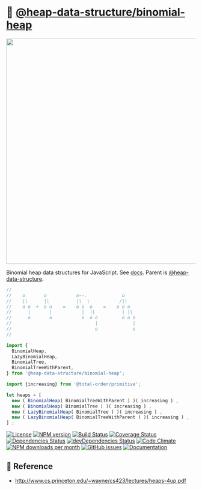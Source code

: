 :cherries:
[@heap-data-structure/binomial-heap](https://heap-data-structure.github.io/binomial-heap)
==
<p align="center">
<img src="https://raw.githubusercontent.com/heap-data-structure/binomial-heap/main/media/sketch.svg" width="600">
</p>

Binomial heap data structures for JavaScript.
See [docs](https://heap-data-structure.github.io/binomial-heap/index.html).
Parent is [@heap-data-structure](https://github.com/heap-data-structure/about).

```js
//
//    o       o           o--.             o
//    |\      |\          |\  \           /|\
//    o o  +  o o    =    o o  o    =    o o o
//      |       |           |  |\          | |\
//      o       o           o  o o         o o o
//                               |             |
//                               o             o
//

import {
  BinomialHeap,
  LazyBinomialHeap,
  BinomialTree,
  BinomialTreeWithParent,
} from '@heap-data-structure/binomial-heap';

import {increasing} from '@total-order/primitive';

let heaps = [
  new ( BinomialHeap( BinomialTreeWithParent ) )( increasing ) ,
  new ( BinomialHeap( BinomialTree ) )( increasing ) ,
  new ( LazyBinomialHeap( BinomialTree ) )( increasing ) ,
  new ( LazyBinomialHeap( BinomialTreeWithParent ) )( increasing ) ,
] ;
```

[![License](https://img.shields.io/github/license/heap-data-structure/binomial-heap.svg?style=flat)](https://raw.githubusercontent.com/heap-data-structure/binomial-heap/main/LICENSE)
[![NPM version](https://img.shields.io/npm/v/@heap-data-structure/binomial-heap.svg?style=flat)](https://www.npmjs.org/package/@heap-data-structure/binomial-heap)
[![Build Status](https://img.shields.io/travis/heap-data-structure/binomial-heap.svg?style=flat)](https://travis-ci.com/heap-data-structure/binomial-heap)
[![Coverage Status](https://img.shields.io/coveralls/heap-data-structure/binomial-heap.svg?style=flat)](https://coveralls.io/r/heap-data-structure/binomial-heap)
[![Dependencies Status](https://img.shields.io/david/heap-data-structure/binomial-heap.svg?style=flat)](https://david-dm.org/heap-data-structure/binomial-heap#info=dependencies)
[![devDependencies Status](https://img.shields.io/david/dev/heap-data-structure/binomial-heap.svg?style=flat)](https://david-dm.org/heap-data-structure/binomial-heap#info=devDependencies)
[![Code Climate](https://img.shields.io/codeclimate/github/heap-data-structure/binomial-heap.svg?style=flat)](https://codeclimate.com/github/heap-data-structure/binomial-heap)
[![NPM downloads per month](https://img.shields.io/npm/dm/@heap-data-structure/binomial-heap.svg?style=flat)](https://www.npmjs.org/package/@heap-data-structure/binomial-heap)
[![GitHub issues](https://img.shields.io/github/issues/heap-data-structure/binomial-heap.svg?style=flat)](https://github.com/heap-data-structure/binomial-heap/issues)
[![Documentation](https://heap-data-structure.github.io/binomial-heapbadge.svg)](https://heap-data-structure.github.io/binomial-heapsource.html)

## :scroll: Reference

  - http://www.cs.princeton.edu/~wayne/cs423/lectures/heaps-4up.pdf
